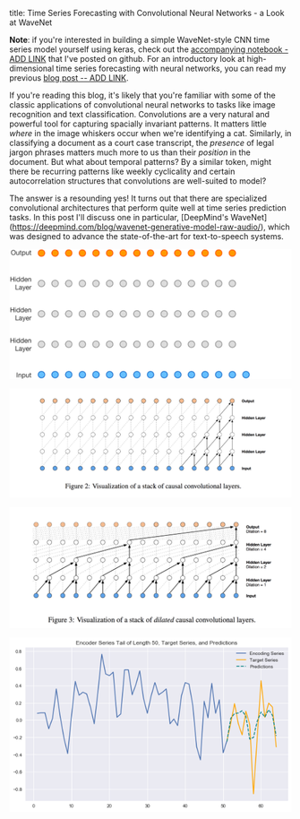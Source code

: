 title: Time Series Forecasting with Convolutional Neural Networks - a Look at WaveNet

**Note**: if you're interested in building a simple WaveNet-style CNN time series model yourself using keras, check out the [accompanying notebook - ADD LINK]() that I've posted on github. For an introductory look at high-dimensional time series forecasting with neural networks, you can read my previous [blog post -- ADD LINK]().

If you're reading this blog, it's likely that you're familiar with some of the classic applications of convolutional neural networks to tasks like image recognition and text classification. Convolutions are a very natural and powerful tool for capturing spacially invariant patterns. It matters little *where* in the image whiskers occur when we're identifying a cat. Similarly, in classifying a document as a court case transcript, the *presence* of legal jargon phrases matters much more to us than their *position* in the document. But what about temporal patterns? By a similar token, might there be recurring patterns like weekly cyclicality and certain autocorrelation structures that convolutions are well-suited to model?

The answer is a resounding yes! It turns out that there are specialized convolutional architectures that perform quite well at time series prediction tasks. In this post I'll discuss one in particular, [DeepMind's WaveNet] (https://deepmind.com/blog/wavenet-generative-model-raw-audio/), which was designed to advance the state-of-the-art for text-to-speech systems. 

  

![WaveNet](/images/ts_conv/WaveNet_gif.gif)



![dilated_conv](/images/ts_conv/WaveNet_causalconv.png)


![dilated_conv](/images/ts_conv/WaveNet_dilatedconv.png)

![ts_preds](/images/ts_conv/conv_preds.png)


